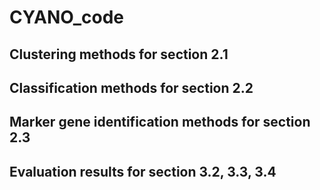 # CYANO_code
Clustering methods for section 2.1
---
Classification methods for section 2.2
---
Marker gene identification methods for section 2.3
---
Evaluation results for section 3.2, 3.3, 3.4
---
